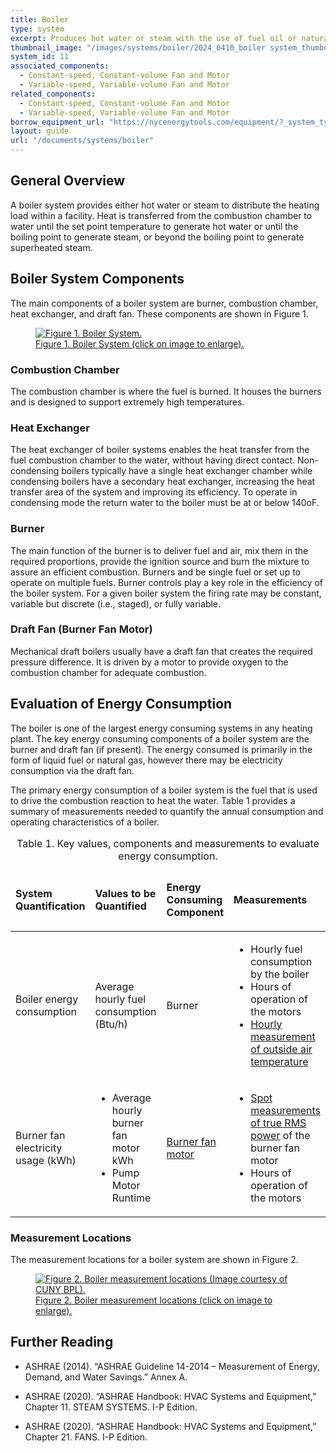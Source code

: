 ```yaml
---
title: Boiler
type: system
excerpt: Produces hot water or steam with the use of fuel oil or natural gas.
thumbnail_image: "/images/systems/boiler/2024_0410_boiler system_thumbnail.jpeg"
system_id: 11
associated_components:
  - Constant-speed, Constant-volume Fan and Motor
  - Variable-speed, Variable-volume Fan and Motor
related_components:
  - Constant-speed, Constant-volume Fan and Motor
  - Variable-speed, Variable-volume Fan and Motor
borrow_equipment_url: "https://nycenergytools.com/equipment/?_system_type=condenser-water-loop"
layout: guide
url: "/documents/systems/boiler"
---
```


## General Overview

A boiler system provides either hot water or steam to distribute the heating load within a facility. Heat is transferred from the combustion chamber to water until the set point temperature to generate hot water or until the boiling point to generate steam, or beyond the boiling point to generate superheated steam.  

## Boiler System Components

The main components of a boiler system are burner, combustion chamber, heat exchanger, and draft fan. These components are shown in Figure 1. 

<a href="/images/systems/boiler/2024_0423_BOILER system_figure 1 updated.jpg">
<figure class="figure">
  <img src="/images/systems/boiler/2024_0423_BOILER system_figure 1 updated.jpg" class="figure-img img-fluid rounded" alt="Figure 1. Boiler System.">
  <figcaption class="figure-caption text-left">Figure 1. Boiler System (click on image to enlarge).</figcaption>
</figure>
</a>

### Combustion Chamber

The combustion chamber is where the fuel is burned. It houses the burners and is designed to support extremely high temperatures.  

### Heat Exchanger

The heat exchanger of boiler systems enables the heat transfer from the fuel combustion chamber to the water, without having direct contact. Non-condensing boilers typically have a single heat exchanger chamber while condensing boilers have a secondary heat exchanger, increasing the heat transfer area of the system and improving its efficiency. To operate in condensing mode the return water to the boiler must be at or below 140oF. 

### Burner

The main function of the burner is to deliver fuel and air, mix them in the required proportions, provide the ignition source and burn the mixture to assure an efficient combustion. Burners and be single fuel or set up to operate on multiple fuels. Burner controls play a key role in the efficiency of the boiler system. For a given boiler system the firing rate may be constant, variable but discrete (i.e., staged), or fully variable.  

### Draft Fan (Burner Fan Motor)

Mechanical draft boilers usually have a draft fan that creates the required pressure difference. It is driven by a motor to provide oxygen to the combustion chamber for adequate combustion.   

## Evaluation of Energy Consumption

The boiler is one of the largest energy consuming systems in any heating plant. The key energy consuming components of a boiler system are the burner and draft fan (if present). The energy consumed is primarily in the form of liquid fuel or natural gas, however there may be electricity consumption via the draft fan.

The primary energy consumption of a boiler system is the fuel that is used to drive the combustion reaction to heat the water. Table 1 provides a summary of measurements needed to quantify the annual consumption and operating characteristics of a boiler.  

<div class="table-wrapper">
<table>
    <caption>Table 1. Key values, components and measurements to evaluate energy consumption.</caption>
    <thead>
        <tr>
            <td>
                <p><strong>System Quantification</strong></p>
            </td>
            <td>
                <p><strong>Values to be Quantified</strong></p>
            </td>
            <td>
                <p><strong>Energy Consuming Component</strong></p>
            </td>
            <td>
                <p><strong>Measurements</strong></p>
            </td>
        </tr>
    <tbody>
        <tr>
            <td>
                <p>Boiler energy consumption</p>
            </td>
            <td>
                <p>Average hourly fuel consumption (Btu/h)</p>
            </td>
            <td>
                <p>Burner</p>
            </td>
            <td>
                <ul>
                    <li>Hourly fuel consumption by the boiler</li> 
                    <li>Hours of operation of the motors</li> 
                    <li><a href="/documents/measurement-technique/outside-air-temperature">Hourly measurement of outside air temperature</a></li>
                <ul>
            </td>
        </tr>
        <tr>
            <td>
                <p>Burner fan electricity usage (kWh)</p>
            </td>
            <td>
                <ul>
                    <li>Average hourly burner fan motor kWh</li> 
                    <li>Pump Motor Runtime</li>
                </ul>
            </td>
            <td>
                <p><a href="/documents/components/constant-speed-constant-volume-fan-and-motor">Burner fan motor</a></p>
            </td>
            <td>
                <ul>
                <li><a href="/documents/measurement-technique/electrical-spot-measurement">Spot measurements of true RMS power</a> of the burner fan motor</li>
                <li>Hours of operation of the motors</li>
                </ul>
            </td>
        </tr>
    </tbody>
</table> 
</div>  

### Measurement Locations

The measurement locations for a boiler system are shown in Figure 2.

<a href="/images/systems/boiler/2024_0507_BOILER system_figure 3 updated.jpg">
<figure class="figure">
  <img src="/images/systems/boiler/2024_0507_BOILER system_figure 3 updated.jpg" class="figure-img img-fluid rounded" alt="Figure 2. Boiler measurement locations (Image courtesy of CUNY BPL).">
  <figcaption class="figure-caption text-left">Figure 2. Boiler measurement locations (click on image to enlarge).</figcaption>
</figure>
</a>

## Further Reading

- ASHRAE (2014). “ASHRAE Guideline 14-2014 – Measurement of Energy, Demand, and Water Savings.” Annex A.

- ASHRAE (2020). “ASHRAE Handbook: HVAC Systems and Equipment,” Chapter 11. STEAM SYSTEMS. I-P Edition.

- ASHRAE (2020). “ASHRAE Handbook: HVAC Systems and Equipment,” Chapter 21. FANS. I-P Edition.